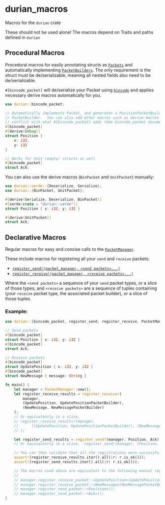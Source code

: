 # durian_macros
Macros for the `durian` crate

These should not be used alone!  The macros depend on Traits and paths defined in `durian`

## Procedural Macros

Procedural macros for easily annotating structs as [`Packets`](https://docs.rs/durian/latest/durian/trait.Packet.html) and automatically
implementing [`PacketBuilders`](https://docs.rs/durian/latest/durian/trait.PacketBuilder.html). The only
requirement is the struct must be de/serializable, meaning all nested fields also need to be
de/serializable.

`#[bincode_packet]` will de/serialize your Packet using [`bincode`](https://docs.rs/bincode/latest/bincode/) and applies necessary derive
macros automatically for you.

```rust
use durian::bincode_packet;

// Automatically implements Packet, and generates a PositionPacketBuilder that implements 
// PacketBuilder.  You can also add other macros such as derive macros so long s they don't
// conflict with what #[bincode_packet] adds (See bincode_packet documentation).
#[bincode_packet]
#[derive(Debug)]
struct Position {
    x: i32,
    y: i32
}

// Works for Unit (empty) structs as well
#[bincode_packet]
struct Ack;
```

You can also use the derive macros (`BinPacket` and `UnitPacket`) manually:

```rust
use durian::serde::{Deserialize, Serialize};
use durian::{BinPacket, UnitPacket};

#[derive(Serialize, Deserialize, BinPacket)]
#[serde(crate = "durian::serde")]
struct Position { x: i32, y: i32 }

#[derive(UnitPacket)]
struct Ack;
```

## Declarative Macros

Regular macros for easy and concise calls to the [`PacketManager`](https://docs.rs/durian/latest/durian/struct.PacketManager.html).

These include macros for registering all your `send` and `receive` packets:

- [`register_send!(packet_manager, <send packets>...)`](`register_send`)
- [`register_receive!(packet_manager, <receive packets>...)`](`register_receive`)

Where the `<send packets>` a sequence of your `send` packet types, or a slice of those types, and
`<receive packets>` are a sequence of tuples containing (your `receive` packet type, the associated packet builder),
or a slice of those tuples.

### Example:

```rust
use durian::{bincode_packet, register_send, register_receive, PacketManager};

// Send packets
#[bincode_packet]
struct Position { x: i32, y: i32 }
#[bincode_packet]
struct Ack;

// Receive packets
#[bincode_packet]
struct UpdatePosition { x: i32, y: i32 }
#[bincode_packet]
struct NewMessage { message: String }

fn main() {
    let manager = PacketManager::new();
    let register_receive_results = register_receive!(
        manager, 
        (UpdatePosition, UpdatePositionPacketBuilder), 
        (NewMessage, NewMessagePacketBuilder)
    );
    // Or equivalently in a slice, 
    // register_receive_results!(manager, 
    //      [(UpdatePosition, UpdatePositionPacketBuilder), (NewMessage, NewMessagePacketBuilder)]
    // );`

    let register_send_results = register_send!(manager, Position, Ack);
    // Or equivalently in a slice, `register_send!(manager, [Position, Ack]);`

    // You can then validate that all the registrations were successful:
    assert!(register_receive_results.iter().all(|r| r.is_ok()));
    assert!(register_send_results.iter().all(|r| r.is_ok()));

    // The macros used above are equivalent to the following manual registration:
    //
    // manager.register_receive_packet::<UpdatePosition>(UpdatePositionPacketBuilder);
    // manager.register_receive_packet::<NewMessage>(NewMessagePacketBuilder);
    // manager.register_send_packet::<Position>();
    // manager.register_send_packet::<Ack>();
}
```